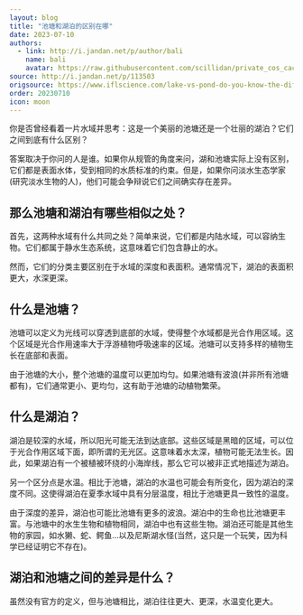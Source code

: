 ```yaml
---
layout: blog
title: "池塘和湖泊的区别在哪"
date: 2023-07-10
authors:
  - link: http://i.jandan.net/p/author/bali
    name: bali
    avatar: https://raw.githubusercontent.com/scillidan/private_cos_cache/main/avater/jin.png
source: http://i.jandan.net/p/113503
origsource: https://www.iflscience.com/lake-vs-pond-do-you-know-the-difference-69664
order: 20230710
icon: moon
---
```


你是否曾经看着一片水域并思考：这是一个美丽的池塘还是一个壮丽的湖泊？它们之间到底有什么区别？

答案取决于你问的人是谁。如果你从规管的角度来问，湖和池塘实际上没有区别，它们都是表面水体，受到相同的水质标准的约束。但是，如果你问淡水生态学家(研究淡水生物的人)，他们可能会争辩说它们之间确实存在差异。

## 那么池塘和湖泊有哪些相似之处？

首先，这两种水域有什么共同之处？简单来说，它们都是内陆水域，可以容纳生物。它们都属于静水生态系统，这意味着它们包含静止的水。

然而，它们的分类主要区别在于水域的深度和表面积。通常情况下，湖泊的表面积更大，水深更深。

## 什么是池塘？

池塘可以定义为光线可以穿透到底部的水域，使得整个水域都是光合作用区域。这个区域是光合作用速率大于浮游植物呼吸速率的区域。池塘可以支持多样的植物生长在底部和表面。

由于池塘的大小，整个池塘的温度可以更加均匀。如果池塘有波浪(并非所有池塘都有)，它们通常更小、更均匀，这有助于池塘的动植物繁荣。

## 什么是湖泊？

湖泊是较深的水域，所以阳光可能无法到达底部。这些区域是黑暗的区域，可以位于光合作用区域下面，即所谓的无光区。这意味着水太深，植物可能无法生长。因此，如果湖泊有一个被植被环绕的小海岸线，那么它可以被非正式地描述为湖泊。

另一个区分点是水温。相比于池塘，湖泊的水温也可能会有所变化，因为湖泊的深度不同。这使得湖泊在夏季水域中具有分层温度，相比于池塘更具一致性的温度。

由于深度的差异，湖泊也可能比池塘有更多的波浪。湖泊中的生命也比池塘更丰富。与池塘中的水生生物和植物相同，湖泊中也有这些生物。湖泊还可能是其他生物的家园，如水獭、蛇、鳄鱼...以及尼斯湖水怪(当然，这只是一个玩笑，因为科学已经证明它不存在)。

## 湖泊和池塘之间的差异是什么？

虽然没有官方的定义，但与池塘相比，湖泊往往更大、更深，水温变化更大。